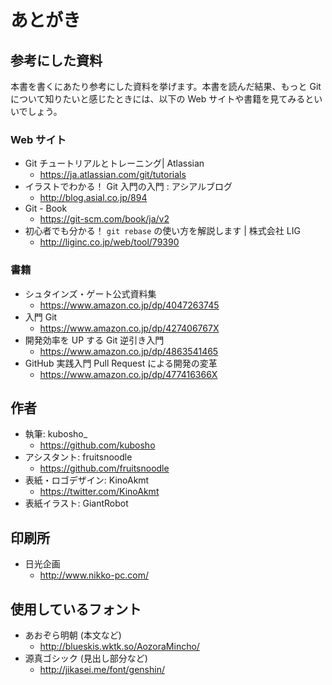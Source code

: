 # あとがき

## 参考にした資料

本書を書くにあたり参考にした資料を挙げます。本書を読んだ結果、もっと Git について知りたいと感じたときには、以下の Web サイトや書籍を見てみるといいでしょう。

### Web サイト

- Git チュートリアルとトレーニング| Atlassian
  - https://ja.atlassian.com/git/tutorials
- イラストでわかる！ Git 入門の入門 : アシアルブログ
  - http://blog.asial.co.jp/894
- Git - Book
  - https://git-scm.com/book/ja/v2
- 初心者でも分かる！ `git rebase` の使い方を解説します | 株式会社 LIG
  - http://liginc.co.jp/web/tool/79390

### 書籍

- シュタインズ・ゲート公式資料集
  - https://www.amazon.co.jp/dp/4047263745
- 入門 Git
  - https://www.amazon.co.jp/dp/427406767X
- 開発効率を UP する Git 逆引き入門
  - https://www.amazon.co.jp/dp/4863541465
- GitHub 実践入門 Pull Request による開発の変革
  - https://www.amazon.co.jp/dp/477416366X

## 作者

- 執筆: kubosho\_
  - https://github.com/kubosho
- アシスタント: fruitsnoodle
  - https://github.com/fruitsnoodle
- 表紙・ロゴデザイン: KinoAkmt
  - https://twitter.com/KinoAkmt
- 表紙イラスト: GiantRobot

## 印刷所

- 日光企画
  - http://www.nikko-pc.com/

## 使用しているフォント

- あおぞら明朝 (本文など)
  - http://blueskis.wktk.so/AozoraMincho/
- 源真ゴシック (見出し部分など)
  - http://jikasei.me/font/genshin/
